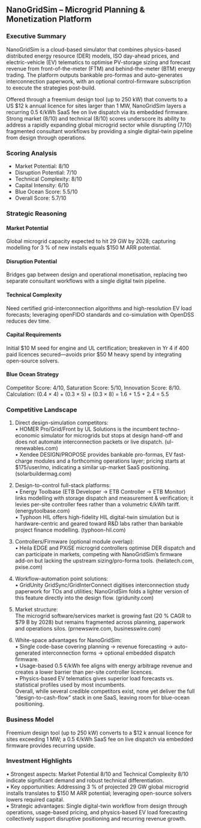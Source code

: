 ## NanoGridSim – Microgrid Planning & Monetization Platform

### Executive Summary
NanoGridSim is a cloud-based simulator that combines physics-based distributed energy resource (DER) models, ISO day-ahead prices, and electric-vehicle (EV) telematics to optimise PV-storage sizing and forecast revenue from front-of-the-meter (FTM) and behind-the-meter (BTM) energy trading. The platform outputs bankable pro-formas and auto-generates interconnection paperwork, with an optional control-firmware subscription to execute the strategies post-build.

Offered through a freemium design tool (up to 250 kW) that converts to a US $12 k annual licence for sites larger than 1 MW, NanoGridSim layers a recurring 0.5 ¢/kWh SaaS fee on live dispatch via its embedded firmware. Strong market (8/10) and technical (8/10) scores underscore its ability to address a rapidly expanding global microgrid sector while disrupting (7/10) fragmented consultant workflows by providing a single digital-twin pipeline from design through operations.

### Scoring Analysis
- Market Potential: 8/10  
- Disruption Potential: 7/10  
- Technical Complexity: 8/10  
- Capital Intensity: 6/10  
- Blue Ocean Score: 5.5/10  
- Overall Score: 5.7/10  

### Strategic Reasoning

#### Market Potential
Global microgrid capacity expected to hit 29 GW by 2028; capturing modelling for 3 % of new installs equals \$150 M ARR potential.

#### Disruption Potential
Bridges gap between design and operational monetisation, replacing two separate consultant workflows with a single digital twin pipeline.

#### Technical Complexity
Need certified grid-interconnection algorithms and high-resolution EV load forecasts; leveraging openFIDO standards and co-simulation with OpenDSS reduces dev time.

#### Capital Requirements
Initial \$10 M seed for engine and UL certification; breakeven in Yr 4 if 400 paid licences secured—avoids prior \$50 M heavy spend by integrating open-source solvers.

#### Blue Ocean Strategy
Competitor Score: 4/10, Saturation Score: 5/10, Innovation Score: 8/10. Calculation: (0.4 × 4) + (0.3 × 5) + (0.3 × 8) = 1.6 + 1.5 + 2.4 = 5.5

### Competitive Landscape
1. Direct design-simulation competitors:  
   • HOMER Pro/Grid/Front by UL Solutions is the incumbent techno-economic simulator for microgrids but stops at design hand-off and does not automate interconnection packets or live dispatch. (ul-renewables.com)  
   • Xendee DESIGN/PROPOSE provides bankable pro-formas, EV fast-charge modules and a forthcoming operations layer; pricing starts at \$175/user/mo, indicating a similar up-market SaaS positioning. (solarbuildermag.com)

2. Design-to-control full-stack platforms:  
   • Energy Toolbase (ETB Developer → ETB Controller → ETB Monitor) links modelling with storage dispatch and measurement & verification; it levies per-site controller fees rather than a volumetric ¢/kWh tariff. (energytoolbase.com)  
   • Typhoon HIL offers high-fidelity HIL digital-twin simulation but is hardware-centric and geared toward R&D labs rather than bankable project finance modelling. (typhoon-hil.com)

3. Controllers/Firmware (optional module overlap):  
   • Heila EDGE and PXiSE microgrid controllers optimise DER dispatch and can participate in markets, competing with NanoGridSim’s firmware add-on but lacking the upstream sizing/pro-forma tools. (heilatech.com, pxise.com)

4. Workflow-automation point solutions:  
   • GridUnity GridSync/GridInterConnect digitises interconnection study paperwork for TOs and utilities; NanoGridSim folds a lighter version of this feature directly into the design flow. (gridunity.com)

5. Market structure:  
   The microgrid software/services market is growing fast (20 % CAGR to \$79 B by 2028) but remains fragmented across planning, paperwork and operations silos. (prnewswire.com, businesswire.com)

6. White-space advantages for NanoGridSim:  
   • Single code-base covering planning → revenue forecasting → auto-generated interconnection forms → optional embedded dispatch firmware.  
   • Usage-based 0.5 ¢/kWh fee aligns with energy arbitrage revenue and creates a lower barrier than per-site controller licences.  
   • Physics-based EV telematics gives superior load forecasts vs. statistical profiles used by most incumbents.  
   Overall, while several credible competitors exist, none yet deliver the full “design-to-cash-flow” stack in one SaaS, leaving room for blue-ocean positioning.

### Business Model
Freemium design tool (up to 250 kW) converts to a \$12 k annual licence for sites exceeding 1 MW; a 0.5 ¢/kWh SaaS fee on live dispatch via embedded firmware provides recurring upside.

### Investment Highlights
• Strongest aspects: Market Potential 8/10 and Technical Complexity 8/10 indicate significant demand and robust technical differentiation.  
• Key opportunities: Addressing 3 % of projected 29 GW global microgrid installs translates to \$150 M ARR potential; leveraging open-source solvers lowers required capital.  
• Strategic advantages: Single digital-twin workflow from design through operations, usage-based pricing, and physics-based EV load forecasting collectively support disruptive positioning and recurring revenue growth.